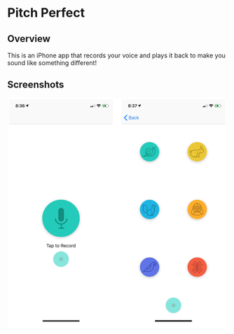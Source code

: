 # Pitch Perfect
## Overview
This is an iPhone app that records your voice and plays it back to make you sound like something different!
## Screenshots
![recordVoice](screenshots.png)
